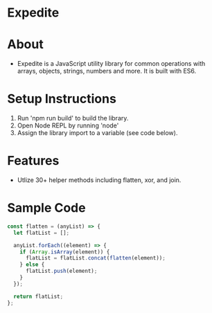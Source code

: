 # Expedite

# About

- Expedite is a JavaScript utility library for common operations with arrays, objects, strings, numbers and more. It is built with ES6.

# Setup Instructions

1. Run 'npm run build' to build the library.
2. Open Node REPL by running 'node'
3. Assign the library import to a variable (see code below).

# Features

- Utlize 30+ helper methods including flatten, xor, and join.

# Sample Code

```javascript
const flatten = (anyList) => {
  let flatList = [];

  anyList.forEach((element) => {
    if (Array.isArray(element)) {
      flatList = flatList.concat(flatten(element));
    } else {
      flatList.push(element);
    }
  });

  return flatList;
};
```

